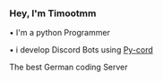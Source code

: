 ### Hey, I'm Timootmm

• I'm a python Programmer

• i develop Discord Bots using [Py-cord]()

The best German coding Server

